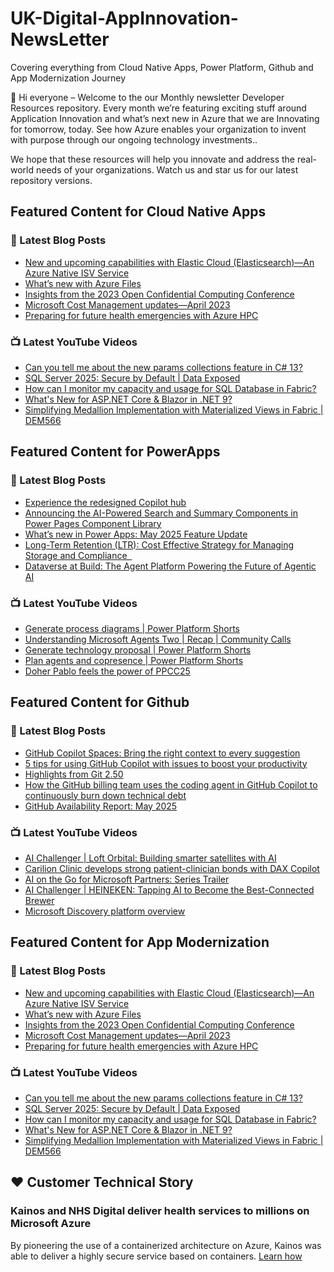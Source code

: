 # UK-Digital-AppInnovation-NewsLetter

Covering everything from Cloud Native Apps, Power Platform, Github and App Modernization Journey

👋 Hi everyone – Welcome to the our Monthly newsletter Developer Resources repository. Every month we’re featuring exciting stuff around Application Innovation and what’s next new in Azure that we are Innovating for tomorrow, today. See how Azure enables your organization to invent with purpose through our ongoing technology investments..


We hope that these resources will help you innovate and address the real-world needs of your organizations. Watch us and star us for our latest repository versions.

## Featured Content for Cloud Native Apps


### 📝 Latest Blog Posts

    
<!-- BLOGCNA:START -->
- [New and upcoming capabilities with Elastic Cloud (Elasticsearch)—An Azure Native ISV Service](https://azure.microsoft.com/blog/new-and-upcoming-capabilities-with-elastic-cloud-elasticsearch-an-azure-native-isv-service/)
- [What’s new with Azure Files](https://azure.microsoft.com/blog/what-s-new-with-azure-files/)
- [Insights from the 2023 Open Confidential Computing Conference](https://azure.microsoft.com/blog/insights-from-the-2023-open-confidential-computing-conference/)
- [Microsoft Cost Management updates—April 2023](https://azure.microsoft.com/blog/microsoft-cost-management-updates-april-2023/)
- [Preparing for future health emergencies with Azure HPC ](https://azure.microsoft.com/blog/preparing-for-future-health-emergencies-with-azure-hpc/)
<!-- BLOGCNA:END -->

### 📺 Latest YouTube Videos

 
<!-- YOUTUBECNA:START -->
- [Can you tell me about the new params collections feature in C# 13?](https://www.youtube.com/shorts/Zip7M4gknIY)
- [SQL Server 2025: Secure by Default | Data Exposed](https://www.youtube.com/watch?v=t03Tgcouzcw)
- [How can I monitor my capacity and usage for SQL Database in Fabric?](https://www.youtube.com/shorts/jnJiWqVvWeo)
- [What&#39;s New for ASP.NET Core &amp; Blazor in .NET 9?](https://www.youtube.com/shorts/EsW8G_9jkQk)
- [Simplifying Medallion Implementation with Materialized Views in Fabric | DEM566](https://www.youtube.com/watch?v=Tu1lsQ4ab34)
<!-- YOUTUBECNA:END -->

##  Featured Content for PowerApps
### 📝 Latest Blog Posts
<!-- BLOGPOWER:START -->
- [Experience the redesigned Copilot hub](https://www.microsoft.com/en-us/power-platform/blog/2025/06/12/experience-the-redesigned-copilot-hub/)
- [Announcing the AI-Powered Search and Summary Components in Power Pages Component Library](https://www.microsoft.com/en-us/power-platform/blog/power-pages/announcing-the-ai-powered-search-and-summary-components-in-power-pages-component-library/)
- [What’s new in Power Apps: May 2025 Feature Update](https://www.microsoft.com/en-us/power-platform/blog/power-apps/whats-new-in-power-apps-may-2025-feature-update/)
- [Long-Term Retention (LTR): Cost Effective Strategy for Managing Storage and Compliance  ](https://www.microsoft.com/en-us/power-platform/blog/2025/06/09/long-term-retention/)
- [Dataverse at Build: The Agent Platform Powering the Future of Agentic AI](https://www.microsoft.com/en-us/power-platform/blog/2025/06/03/dataverse-at-build-2025/)
<!-- BLOGPOWER:END -->
 ### 📺 Latest YouTube Videos
    
<!-- YOUTUBEPOWER:START -->
- [Generate process diagrams | Power Platform Shorts](https://www.youtube.com/watch?v=z2g1B4TVM6g)
- [Understanding Microsoft Agents Two | Recap | Community Calls](https://www.youtube.com/watch?v=A-6JCZK-Ge0)
- [Generate technology proposal | Power Platform Shorts](https://www.youtube.com/watch?v=J7pLBXeKmsY)
- [Plan agents and copresence | Power Platform Shorts](https://www.youtube.com/watch?v=-lnmoaDukk8)
- [Doher Pablo feels the power of PPCC25](https://www.youtube.com/watch?v=EI0neaNTZBE)
<!-- YOUTUBEPOWER:END -->

##  Featured Content for Github
### 📝 Latest Blog Posts
<!-- BLOGGITHUB:START -->
- [GitHub Copilot Spaces: Bring the right context to every suggestion](https://github.blog/ai-and-ml/github-copilot/github-copilot-spaces-bring-the-right-context-to-every-suggestion/)
- [5 tips for using GitHub Copilot with issues to boost your productivity](https://github.blog/ai-and-ml/github-copilot/5-tips-for-using-github-copilot-with-issues-to-boost-your-productivity/)
- [Highlights from Git 2.50](https://github.blog/open-source/git/highlights-from-git-2-50/)
- [How the GitHub billing team uses the coding agent in GitHub Copilot to continuously burn down technical debt](https://github.blog/ai-and-ml/github-copilot/how-the-github-billing-team-uses-the-coding-agent-in-github-copilot-to-continuously-burn-down-technical-debt/)
- [GitHub Availability Report: May 2025](https://github.blog/news-insights/company-news/github-availability-report-may-2025/)
<!-- BLOGGITHUB:END -->
### 📺 Latest YouTube Videos
<!-- YOUTUBEGITHUB:START -->
- [AI Challenger | Loft Orbital: Building smarter satellites with AI](https://www.youtube.com/watch?v=lGtTnFlI6yA)
- [Carilion Clinic develops strong patient-clinician bonds with DAX Copilot](https://www.youtube.com/watch?v=DaMWXnKUp_U)
- [AI on the Go for Microsoft Partners: Series Trailer](https://www.youtube.com/watch?v=cWIHcbOihY4)
- [AI Challenger | HEINEKEN: Tapping AI to Become the Best-Connected Brewer](https://www.youtube.com/watch?v=Vo647KQyMus)
- [Microsoft Discovery platform overview](https://www.youtube.com/watch?v=R8d5JsJ9R64)
<!-- YOUTUBEGITHUB:END -->
##  Featured Content for App Modernization
### 📝 Latest Blog Posts
<!-- BLOGAPPMOD:START -->
- [New and upcoming capabilities with Elastic Cloud (Elasticsearch)—An Azure Native ISV Service](https://azure.microsoft.com/blog/new-and-upcoming-capabilities-with-elastic-cloud-elasticsearch-an-azure-native-isv-service/)
- [What’s new with Azure Files](https://azure.microsoft.com/blog/what-s-new-with-azure-files/)
- [Insights from the 2023 Open Confidential Computing Conference](https://azure.microsoft.com/blog/insights-from-the-2023-open-confidential-computing-conference/)
- [Microsoft Cost Management updates—April 2023](https://azure.microsoft.com/blog/microsoft-cost-management-updates-april-2023/)
- [Preparing for future health emergencies with Azure HPC ](https://azure.microsoft.com/blog/preparing-for-future-health-emergencies-with-azure-hpc/)
<!-- BLOGAPPMOD:END -->
### 📺 Latest YouTube Videos
<!-- YOUTUBEAPPMOD:START -->
- [Can you tell me about the new params collections feature in C# 13?](https://www.youtube.com/shorts/Zip7M4gknIY)
- [SQL Server 2025: Secure by Default | Data Exposed](https://www.youtube.com/watch?v=t03Tgcouzcw)
- [How can I monitor my capacity and usage for SQL Database in Fabric?](https://www.youtube.com/shorts/jnJiWqVvWeo)
- [What&#39;s New for ASP.NET Core &amp; Blazor in .NET 9?](https://www.youtube.com/shorts/EsW8G_9jkQk)
- [Simplifying Medallion Implementation with Materialized Views in Fabric | DEM566](https://www.youtube.com/watch?v=Tu1lsQ4ab34)
<!-- YOUTUBEAPPMOD:END -->


## ♥️ Customer Technical Story 

### Kainos and NHS Digital deliver health services to millions on Microsoft Azure

By pioneering the use of a containerized architecture on Azure, Kainos was able to deliver a highly secure service based on containers. [Learn how](https://customers.microsoft.com/en-us/story/1368348549535774520-kainos-and-nhs-digital-deliver-health-services-to-millions-on-microsoft-azure)

